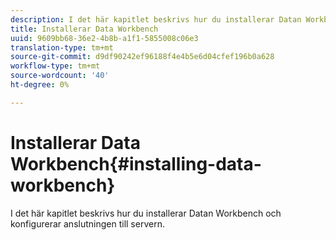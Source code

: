```yaml
---
description: I det här kapitlet beskrivs hur du installerar Datan Workbench och konfigurerar anslutningen till servern.
title: Installerar Data Workbench
uuid: 9609bb68-36e2-4b8b-a1f1-5855008c06e3
translation-type: tm+mt
source-git-commit: d9df90242ef96188f4e4b5e6d04cfef196b0a628
workflow-type: tm+mt
source-wordcount: '40'
ht-degree: 0%

---
```



# Installerar Data Workbench{#installing-data-workbench}

I det här kapitlet beskrivs hur du installerar Datan Workbench och konfigurerar anslutningen till servern.

